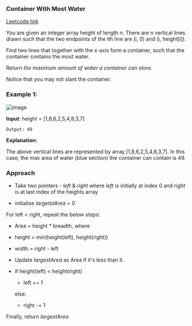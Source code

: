 ### Container With Most Water
[Leetcode link](https://leetcode.com/problems/container-with-most-water/)

You are given an integer array height of length n. There are n vertical lines drawn such that the two endpoints of the ith line are (i, 0) and (i, height[i]).

Find two lines that together with the x-axis form a container, such that the container contains the most water.

Return _the maximum amount of water a container can store._

Notice that you may not slant the container.

### Example 1:
![image](image.jpeg)

**Input**: height = [1,8,6,2,5,4,8,3,7]

	Output: 49
**Explanation:**

The above vertical lines are represented by array [1,8,6,2,5,4,8,3,7]. In this case, the max area of water (blue section) the container can contain is 49.

### Approach

- Take two pointers - _left_ & _right_ where _left_ is initially at index 0 and _right_ is at last index of the heights array

- initialise _largetstArea_ = 0

For left < right, repeat the below steps:

  - Area = height * breadth, where
  - height = min(height(left), height(right))
  - width = right - left
  - Update _largestArea_ as Area if it's less than it.
  - if height(left) < height(right)
    - left += 1
    
    else:
    - right -= 1

Finally, return _largestArea_
